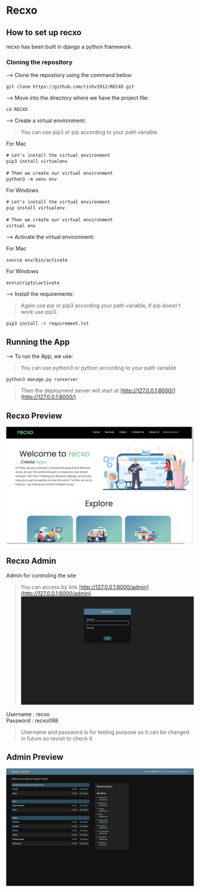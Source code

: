 # Recxo

## How to set up recxo 
recxo has been built in django a python framework.

### Cloning the repository
--> Clone the repostiory using the command below:
``` 
git clone https://github.com/rishv1912/RECXO.git
```

--> Move into the directory where we have the project file:

```
cd RECXO
```

--> Create a virtual environment:
>You can use pip3 or pip according to your path variable

For Mac
```
# Let's install the virtual environment
pip3 install virtualenv

# Then we create our virtual environment
python3 -m venv env
```

For Windows
```
# Let's install the virtual environment
pip install virtualenv

# Then we create our virtual environment
virtual env
```

--> Activate the virtual environment:

For Mac
```
source env/bin/activate
```

For Windows
```
env\scripts\activate
```

--> Install the requirements:

>Again use pip or pip3 according your path variable, if pip doesn't work use pip3.

```
pip3 install -r requirement.txt
```
## Running the App

--> To run the App, we use:

>You can use python3 or python according to your path variable
```
python3 manage.py runserver
```

> Then the deployment server will start at [http://127.0.0.1:8000/](http://127.0.0.1:8000/)

## Recxo Preview

![alt](static/img/recxo-preview-1.png) 

## Recxo Admin
Admin for controling the site 
>You can access by link [http://127.0.0.1:8000/admin](http://127.0.0.1:8000/admin)
![alt](static/img/recxo-admin-login.png)

Username : recxo  
Password : recxo098
>Username and password is for testing purpose so it can be changed in future so revisit to check it

## Admin Preview
![alt](static/img/recxo-admin-panel.png)


